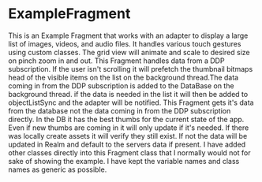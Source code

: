 # ExampleFragment

This is an Example Fragment that works with an adapter to display a large list of images, videos, and audio files. It handles various touch gestures using custom classes. The grid view will animate and scale to desired size on pinch zoom in and out. This Fragment handles data from a DDP subscription. If the user isn't scrolling it will prefetch the thumbnail bitmaps head of the visible items on the list on the background thread.The data coming in from the DDP subscription is added to the DataBase on the background thread. if the data is needed in the list it will then be added to objectListSync and the adapter will be notified. This Fragment gets it's data from the database not the data coming in from the DDP subscription directly. In the DB it has the best thumbs for the current state of the app. Even if new thumbs are coming in it will only update if it's needed. If there was locally create assets it will verify they still exist. If not the data will be updated in Realm and default to the servers data if present. I have added other classes directly into this Fragment class that I normally would not for sake of showing the example. I have kept the variable names and class names as generic as 
possible.
